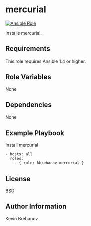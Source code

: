 mercurial
=========

[![Ansible Role](https://img.shields.io/ansible/role/3409.svg)](https://galaxy.ansible.com/list#/roles/3409)

Installs mercurial.

Requirements
------------

This role requires Ansible 1.4 or higher.

Role Variables
--------------

None

Dependencies
------------

None

Example Playbook
----------------

Install mercurial
```
- hosts: all
  roles:
    - { role: kbrebanov.mercurial }
```

License
-------

BSD

Author Information
------------------

Kevin Brebanov
